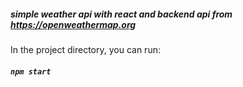 ##### simple weather api with react and backend api from https://openweathermap.org 

In the project directory, you can run:

##### `npm start`
